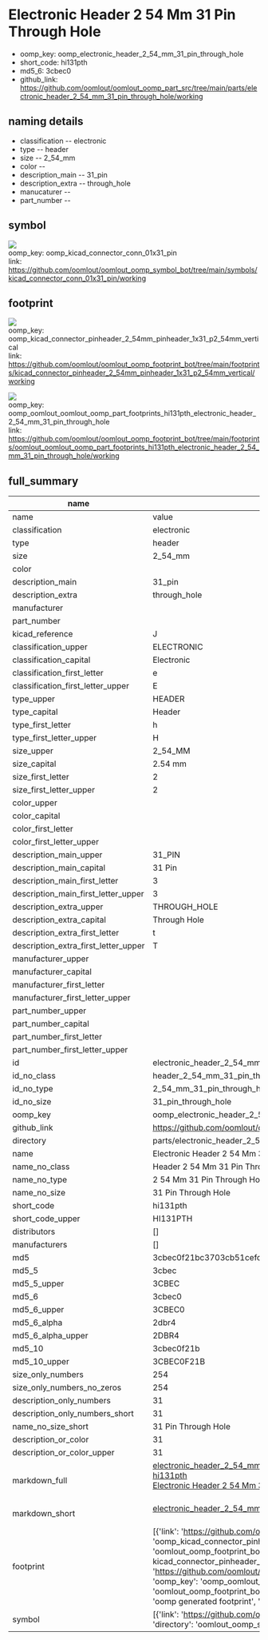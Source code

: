 # Electronic Header 2 54 Mm 31 Pin Through Hole

  
* oomp_key: oomp_electronic_header_2_54_mm_31_pin_through_hole 
* short_code: hi131pth
* md5_6: 3cbec0  
* github_link: https://github.com/oomlout/oomlout_oomp_part_src/tree/main/parts/electronic_header_2_54_mm_31_pin_through_hole/working  
## naming details
* classification -- electronic
* type -- header
* size -- 2_54_mm
* color -- 
* description_main -- 31_pin
* description_extra -- through_hole
* manucaturer -- 
* part_number -- 



## symbol

![](symbol/{index}/working/working_600.png)  
oomp_key: oomp_kicad_connector_conn_01x31_pin  
link: https://github.com/oomlout/oomlout_oomp_symbol_bot/tree/main/symbols/kicad_connector_conn_01x31_pin/working  

## footprint

![](footprint/{index}/working/working_600.png)  
oomp_key: oomp_kicad_connector_pinheader_2_54mm_pinheader_1x31_p2_54mm_vertical  
link: https://github.com/oomlout/oomlout_oomp_footprint_bot/tree/main/footprints/kicad_connector_pinheader_2_54mm_pinheader_1x31_p2_54mm_vertical/working  

![](footprint/{index}/working/working_600.png)  
oomp_key: oomp_oomlout_oomlout_oomp_part_footprints_hi131pth_electronic_header_2_54_mm_31_pin_through_hole  
link: https://github.com/oomlout/oomlout_oomp_footprint_bot/tree/main/footprints/oomlout_oomlout_oomp_part_footprints_hi131pth_electronic_header_2_54_mm_31_pin_through_hole/working  

## full_summary
| name | value | 
| --- | --- | 
| name | value | 
| classification | electronic | 
| type | header | 
| size | 2_54_mm | 
| color |  | 
| description_main | 31_pin | 
| description_extra | through_hole | 
| manufacturer |  | 
| part_number |  | 
| kicad_reference | J | 
| classification_upper | ELECTRONIC | 
| classification_capital | Electronic | 
| classification_first_letter | e | 
| classification_first_letter_upper | E | 
| type_upper | HEADER | 
| type_capital | Header | 
| type_first_letter | h | 
| type_first_letter_upper | H | 
| size_upper | 2_54_MM | 
| size_capital | 2.54 mm | 
| size_first_letter | 2 | 
| size_first_letter_upper | 2 | 
| color_upper |  | 
| color_capital |  | 
| color_first_letter |  | 
| color_first_letter_upper |  | 
| description_main_upper | 31_PIN | 
| description_main_capital | 31 Pin | 
| description_main_first_letter | 3 | 
| description_main_first_letter_upper | 3 | 
| description_extra_upper | THROUGH_HOLE | 
| description_extra_capital | Through Hole | 
| description_extra_first_letter | t | 
| description_extra_first_letter_upper | T | 
| manufacturer_upper |  | 
| manufacturer_capital |  | 
| manufacturer_first_letter |  | 
| manufacturer_first_letter_upper |  | 
| part_number_upper |  | 
| part_number_capital |  | 
| part_number_first_letter |  | 
| part_number_first_letter_upper |  | 
| id | electronic_header_2_54_mm_31_pin_through_hole | 
| id_no_class | header_2_54_mm_31_pin_through_hole | 
| id_no_type | 2_54_mm_31_pin_through_hole | 
| id_no_size | 31_pin_through_hole | 
| oomp_key | oomp_electronic_header_2_54_mm_31_pin_through_hole | 
| github_link | https://github.com/oomlout/oomlout_oomp_part_src/tree/main/parts/electronic_header_2_54_mm_31_pin_through_hole/working | 
| directory | parts/electronic_header_2_54_mm_31_pin_through_hole | 
| name | Electronic Header 2 54 Mm 31 Pin Through Hole | 
| name_no_class | Header 2 54 Mm 31 Pin Through Hole | 
| name_no_type | 2 54 Mm 31 Pin Through Hole | 
| name_no_size | 31 Pin Through Hole | 
| short_code | hi131pth | 
| short_code_upper | HI131PTH | 
| distributors | [] | 
| manufacturers | [] | 
| md5 | 3cbec0f21bc3703cb51cefc0394743ae | 
| md5_5 | 3cbec | 
| md5_5_upper | 3CBEC | 
| md5_6 | 3cbec0 | 
| md5_6_upper | 3CBEC0 | 
| md5_6_alpha | 2dbr4 | 
| md5_6_alpha_upper | 2DBR4 | 
| md5_10 | 3cbec0f21b | 
| md5_10_upper | 3CBEC0F21B | 
| size_only_numbers | 254 | 
| size_only_numbers_no_zeros | 254 | 
| description_only_numbers | 31 | 
| description_only_numbers_short | 31 | 
| name_no_size_short | 31 Pin Through Hole | 
| description_or_color | 31 | 
| description_or_color_upper | 31 | 
| markdown_full | [electronic_header_2_54_mm_31_pin_through_hole](https://github.com/oomlout/oomlout_oomp_part_src/tree/main/parts/electronic_header_2_54_mm_31_pin_through_hole/working)<br>[hi131pth](https://github.com/oomlout/oomlout_oomp_part_src/tree/main/parts/electronic_header_2_54_mm_31_pin_through_hole/working)<br>[Electronic Header 2 54 Mm 31 Pin Through Hole](https://github.com/oomlout/oomlout_oomp_part_src/tree/main/parts/electronic_header_2_54_mm_31_pin_through_hole/working)<br><br> | 
| markdown_short | [electronic_header_2_54_mm_31_pin_through_hole](https://github.com/oomlout/oomlout_oomp_part_src/tree/main/parts/electronic_header_2_54_mm_31_pin_through_hole/working)<br><br> | 
| footprint | [{'link': 'https://github.com/oomlout/oomlout_oomp_footprint_bot/tree/main/foootprntss/kicad_connector_pinheader_2_54mm_pinheader_1x31_p2_54mm_vertical', 'oomp_key': 'oomp_kicad_connector_pinheader_2_54mm_pinheader_1x31_p2_54mm_vertical', 'directory': 'oomlout_oomp_footprint_bot/footprints/kicad_connector_pinheader_2_54mm_pinheader_1x31_p2_54mm_vertical//working/working.kicad_mod', 'note': 'source footprint kicad_connector_pinheader_2_54mm_pinheader_1x31_p2_54mm_vertical', 'index': 0}, {'link': 'https://github.com/oomlout/oomlout_oomp_footprint_bot/tree/main/foootprntss/oomlout_oomlout_oomp_part_footprints_hi131pth_electronic_header_2_54_mm_31_pin_through_hole', 'oomp_key': 'oomp_oomlout_oomlout_oomp_part_footprints_hi131pth_electronic_header_2_54_mm_31_pin_through_hole', 'directory': 'oomlout_oomp_footprint_bot/footprints/oomlout_oomlout_oomp_part_footprints_hi131pth_electronic_header_2_54_mm_31_pin_through_hole//working/working.kicad_mod', 'note': 'oomp generated footprint', 'index': 1}] | 
| symbol | [{'link': 'https://github.com/oomlout/oomlout_oomp_symbol_bot/tree/main/symbols/kicad_connector_conn_01x31_pin', 'oomp_key': 'oomp_kicad_connector_conn_01x31_pin', 'directory': 'oomlout_oomp_symbol_bot/symbols/kicad_connector_conn_01x31_pin//working/working.kicad_sym', 'index': 0}] | 
